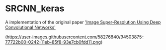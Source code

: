 # SRCNN_keras


A implementation of the original paper ['Image Super-Resolution Using Deep Convolutional Networks'](https://arxiv.org/abs/1501.00092)


(https://user-images.githubusercontent.com/58276840/94503875-77722b00-0242-11eb-85f8-93e7cb0fdd11.png)
